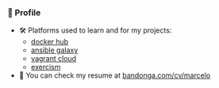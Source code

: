 
<!--

### Hi there 👋

**marcelofpfelix/marcelofpfelix** is a ✨ _special_ ✨ repository because its `README.md` (this file) appears on your GitHub profile.

Here are some ideas to get you started:

- 🔭 I’m currently working on ...
- 🌱 I’m currently learning ...
- 👯 I’m looking to collaborate on ...
- 🤔 I’m looking for help with ...
- 💬 Ask me about ...
- 📫 How to reach me: ...
- 😄 Pronouns: ...
- ⚡ Fun fact: ...


* [leetcode](https://leetcode.com/marcelofpfelix/) 

-->

### 👤 Profile



* 🛠️ Platforms used to learn and for my projects:
  * [docker hub](https://hub.docker.com/u/marcelofpfelix) 
  * [ansible galaxy](https://galaxy.ansible.com/marcelofpfelix) 
  * [vagrant cloud](https://app.vagrantup.com/marcelofpfelix) 
  * [exercism](https://exercism.io/profiles/marcelofpfelix)
* 💼 You can check my resume at [bandonga.com/cv/marcelo](https://bandonga.com/cv/marcelo) 
